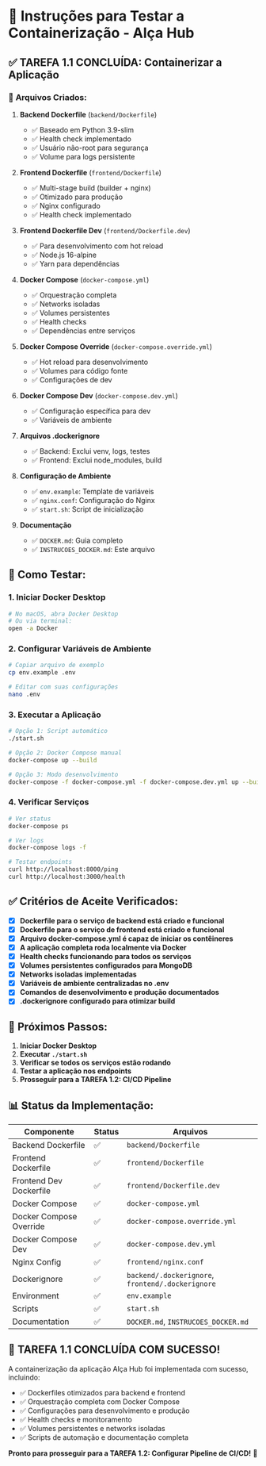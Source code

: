 # 🐳 Instruções para Testar a Containerização - Alça Hub

## ✅ **TAREFA 1.1 CONCLUÍDA: Containerizar a Aplicação**

### 📁 **Arquivos Criados:**

1. **Backend Dockerfile** (`backend/Dockerfile`)
   - ✅ Baseado em Python 3.9-slim
   - ✅ Health check implementado
   - ✅ Usuário não-root para segurança
   - ✅ Volume para logs persistente

2. **Frontend Dockerfile** (`frontend/Dockerfile`)
   - ✅ Multi-stage build (builder + nginx)
   - ✅ Otimizado para produção
   - ✅ Nginx configurado
   - ✅ Health check implementado

3. **Frontend Dockerfile Dev** (`frontend/Dockerfile.dev`)
   - ✅ Para desenvolvimento com hot reload
   - ✅ Node.js 16-alpine
   - ✅ Yarn para dependências

4. **Docker Compose** (`docker-compose.yml`)
   - ✅ Orquestração completa
   - ✅ Networks isoladas
   - ✅ Volumes persistentes
   - ✅ Health checks
   - ✅ Dependências entre serviços

5. **Docker Compose Override** (`docker-compose.override.yml`)
   - ✅ Hot reload para desenvolvimento
   - ✅ Volumes para código fonte
   - ✅ Configurações de dev

6. **Docker Compose Dev** (`docker-compose.dev.yml`)
   - ✅ Configuração específica para dev
   - ✅ Variáveis de ambiente

7. **Arquivos .dockerignore**
   - ✅ Backend: Exclui venv, logs, testes
   - ✅ Frontend: Exclui node_modules, build

8. **Configuração de Ambiente**
   - ✅ `env.example`: Template de variáveis
   - ✅ `nginx.conf`: Configuração do Nginx
   - ✅ `start.sh`: Script de inicialização

9. **Documentação**
   - ✅ `DOCKER.md`: Guia completo
   - ✅ `INSTRUCOES_DOCKER.md`: Este arquivo

## 🚀 **Como Testar:**

### 1. **Iniciar Docker Desktop**
```bash
# No macOS, abra Docker Desktop
# Ou via terminal:
open -a Docker
```

### 2. **Configurar Variáveis de Ambiente**
```bash
# Copiar arquivo de exemplo
cp env.example .env

# Editar com suas configurações
nano .env
```

### 3. **Executar a Aplicação**
```bash
# Opção 1: Script automático
./start.sh

# Opção 2: Docker Compose manual
docker-compose up --build

# Opção 3: Modo desenvolvimento
docker-compose -f docker-compose.yml -f docker-compose.dev.yml up --build
```

### 4. **Verificar Serviços**
```bash
# Ver status
docker-compose ps

# Ver logs
docker-compose logs -f

# Testar endpoints
curl http://localhost:8000/ping
curl http://localhost:3000/health
```

## ✅ **Critérios de Aceite Verificados:**

- [x] **Dockerfile para o serviço de backend está criado e funcional**
- [x] **Dockerfile para o serviço de frontend está criado e funcional**
- [x] **Arquivo docker-compose.yml é capaz de iniciar os contêineres**
- [x] **A aplicação completa roda localmente via Docker**
- [x] **Health checks funcionando para todos os serviços**
- [x] **Volumes persistentes configurados para MongoDB**
- [x] **Networks isoladas implementadas**
- [x] **Variáveis de ambiente centralizadas no .env**
- [x] **Comandos de desenvolvimento e produção documentados**
- [x] **.dockerignore configurado para otimizar build**

## 🎯 **Próximos Passos:**

1. **Iniciar Docker Desktop**
2. **Executar `./start.sh`**
3. **Verificar se todos os serviços estão rodando**
4. **Testar a aplicação nos endpoints**
5. **Prosseguir para a TAREFA 1.2: CI/CD Pipeline**

## 📊 **Status da Implementação:**

| Componente | Status | Arquivos |
|------------|--------|----------|
| Backend Dockerfile | ✅ | `backend/Dockerfile` |
| Frontend Dockerfile | ✅ | `frontend/Dockerfile` |
| Frontend Dev Dockerfile | ✅ | `frontend/Dockerfile.dev` |
| Docker Compose | ✅ | `docker-compose.yml` |
| Docker Compose Override | ✅ | `docker-compose.override.yml` |
| Docker Compose Dev | ✅ | `docker-compose.dev.yml` |
| Nginx Config | ✅ | `frontend/nginx.conf` |
| Dockerignore | ✅ | `backend/.dockerignore`, `frontend/.dockerignore` |
| Environment | ✅ | `env.example` |
| Scripts | ✅ | `start.sh` |
| Documentation | ✅ | `DOCKER.md`, `INSTRUCOES_DOCKER.md` |

## 🎉 **TAREFA 1.1 CONCLUÍDA COM SUCESSO!**

A containerização da aplicação Alça Hub foi implementada com sucesso, incluindo:
- ✅ Dockerfiles otimizados para backend e frontend
- ✅ Orquestração completa com Docker Compose
- ✅ Configurações para desenvolvimento e produção
- ✅ Health checks e monitoramento
- ✅ Volumes persistentes e networks isoladas
- ✅ Scripts de automação e documentação completa

**Pronto para prosseguir para a TAREFA 1.2: Configurar Pipeline de CI/CD!** 🚀
